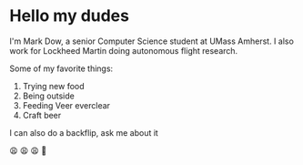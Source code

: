 # Hello my dudes

I'm Mark Dow, a senior Computer Science student at UMass Amherst. I also work for Lockheed Martin doing autonomous flight research.


Some of my favorite things:

1. Trying new food
2. Being outside
3. Feeding Veer everclear 
4. Craft beer


I can also do a backflip, ask me about it 



:weary: :weary: :weary: :peach:
